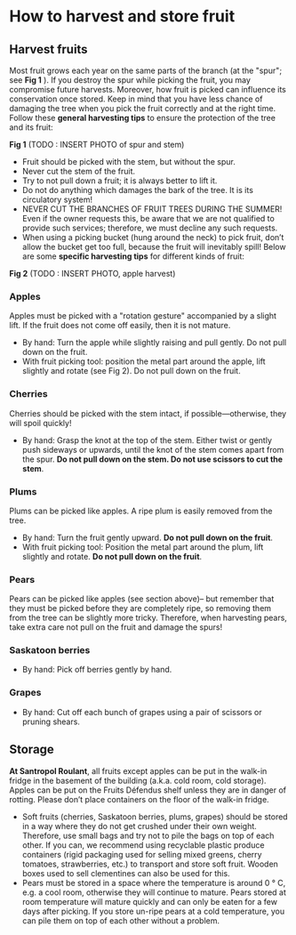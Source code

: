 # How to harvest and store fruit

## Harvest fruits

Most fruit grows each year on the same parts of the branch (at the "spur"; see **Fig 1** ). If you destroy the spur while picking the fruit, you may compromise future harvests. Moreover, how fruit is picked can influence its conservation once stored.
Keep in mind that you have less chance of damaging the tree when you pick the fruit correctly and at the right time.
Follow these **general harvesting tips** to ensure the protection of the tree and its fruit:

**Fig 1**  (TODO : INSERT PHOTO of spur and stem)

- Fruit should be picked with the stem, but without the spur.
- Never cut the stem of the fruit.
- Try to not pull down a fruit; it is always better to lift it.
- Do not do anything which damages the bark of the tree. It is its circulatory system!
- NEVER CUT THE BRANCHES OF FRUIT TREES DURING THE SUMMER! Even if the owner requests this, be aware that we are not qualified to provide such services; therefore, we must decline any such requests.
- When using a picking bucket (hung around the neck) to pick fruit, don’t allow the bucket get too full, because the fruit will inevitably spill!
Below are some **specific harvesting tips** for different kinds of fruit:

**Fig 2** (TODO : INSERT PHOTO, apple harvest)

### Apples

Apples must be picked with a "rotation gesture" accompanied by a slight lift. If the fruit does not come off easily, then it is not mature.
- By hand: Turn the apple while slightly raising and pull gently. Do not pull down on the fruit. 
- With fruit picking tool: position the metal part around the apple, lift slightly and rotate (see Fig 2). Do not pull down on the fruit.

### Cherries

Cherries should be picked with the stem intact, if possible—otherwise, they will spoil quickly! 
- By hand: Grasp the knot at the top of the stem. Either twist or gently push sideways or upwards, until the knot of the stem comes apart from the spur. **Do not pull down on the stem. Do not use scissors to cut the stem**.

### Plums

Plums can be picked like apples. A ripe plum is easily removed from the tree.
- By hand: Turn the fruit gently upward. **Do not pull down on the fruit**.
- With fruit picking tool: Position the metal part around the plum, lift slightly and rotate. **Do not pull down on the fruit**.

### Pears
Pears can be picked like apples (see section above)– but remember that they must be picked before they are completely ripe, so removing them from the tree can be slightly more tricky. Therefore, when harvesting pears, take extra care not pull on the fruit and damage the spurs!

### Saskatoon berries
- By hand: Pick off berries gently by hand.

### Grapes
- By hand: Cut off each bunch of grapes using a pair of scissors or pruning shears.

## Storage

**At Santropol Roulant**, all fruits except apples can be put in the walk-in fridge in the basement of the building (a.k.a. cold room, cold storage). Apples can be put on the Fruits Défendus shelf unless they are in danger of rotting. Please don’t place containers on the floor of the walk-in fridge.

- Soft fruits (cherries, Saskatoon berries, plums, grapes) should be stored in a way where they do not get crushed under their own weight. Therefore, use small bags and try not to pile the bags on top of each other. If you can, we recommend using recyclable plastic produce containers (rigid packaging used for selling mixed greens, cherry tomatoes, strawberries, etc.) to transport and store soft fruit. Wooden boxes used to sell clementines can also be used for this.
- Pears must be stored in a space where the temperature is around 0 ° C, e.g. a cool room, otherwise they will continue to mature. Pears stored at room temperature will mature quickly and can only be eaten for a few days after picking. If you store un-ripe pears at a cold temperature, you can pile them on top of each other without a problem.

